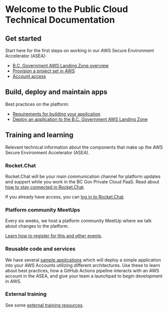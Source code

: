 # Welcome to the Public Cloud Technical Documentation

## Get started

Start here for the first steps on working in our AWS Secure Environment Accelerator (ASEA):

* [B.C. Government AWS Landing Zone overview](bc-govs-aws-landing-zone-overview.md)
* [Provision a project set in AWS](provision-a-project-set.md)
* [Account access](provision-a-project-set.md#account-access)

## Build, deploy and maintain apps

Best practices on the platform:

* [Requirements for building your application](requirements-for-building-your-application.md)
* [Deploy an application to the  B.C. Government AWS Landing Zone](deploy-an-app-to-the-aws-landing-zone.md)

<!--
Make sure to keep the page titles with the exact name of pages throughout the documentation

E.g "Deploy an application to the  B.C. Government AWS Landing Zone" cannot be called Build and deploy an application" as well.  This helps avoid any confusion to the user and our naming  through our public tech docs

* Maintain an application (coming soon) 
* Retire an application (coming soon) 
-->

## Training and learning

Relevant technical information about the components that make up the AWS Secure Environment Accelerator (ASEA).

<!-- ### Learn about the AWS Secure Environment Accelerator (ASEA) -->
<!-- * [Technical architecture](technical-architecture.md) -->
<!-- * [Networking](networking.md) -->

### Rocket.Chat

Rocket.Chat will be your main communication channel for platform updates and support while you work in the BC Gov Private Cloud PaaS. Read about [how to stay connected in Rocket.Chat](https://digital.gov.bc.ca/cloud/services/public/get-support/#contact).

If you already have access, you can
[log in to Rocket.Chat](https://chat.developer.gov.bc.ca).

### Platform community MeetUps

Every six weeks, we host a platform community MeetUp where we talk about changes to the platform.

[Learn how to register for this and other events](https://digital.gov.bc.ca/cloud/services/public/get-support/#contact).

### Reusable code and services

We have several [sample applications](deploy-an-app-to-bc-govs-aws-landing-zone.md#sample-applications) which will deploy a simple application into your AWS Accounts utilizing different architectures. Use these to learn about best practices, how a GitHub Actions pipeline interacts with an AWS account in the ASEA, and give your team a launchpad to begin development in AWS.

### External training

See some [external training resources](https://digital.gov.bc.ca/cloud/services/public/get-support/#training).

<!-- ## Get support on the platform
* [Troubleshooting and support](troubleshooting-and-support.md) -->